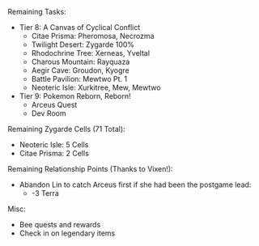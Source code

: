 Remaining Tasks:
- Tier 8: A Canvas of Cyclical Conflict
  - Citae Prisma: Pheromosa, Necrozma
  - Twilight Desert: Zygarde 100%
  - Rhodochrine Tree: Xerneas, Yveltal
  - Charous Mountain: Rayquaza
  - Aegir Cave: Groudon, Kyogre
  - Battle Pavilion: Mewtwo Pt. 1
  - Neoteric Isle: Xurkitree, Mew, Mewtwo
- Tier 9: Pokemon Reborn, Reborn!
  - Arceus Quest
  - Dev Room

Remaining Zygarde Cells (71 Total):
- Neoteric Isle: 5 Cells
- Citae Prisma: 2 Cells 

Remaining Relationship Points (Thanks to Vixen!):
- Abandon Lin to catch Arceus first if she had been the postgame lead:
  - -3 Terra

Misc:
- Bee quests and rewards
- Check in on legendary items